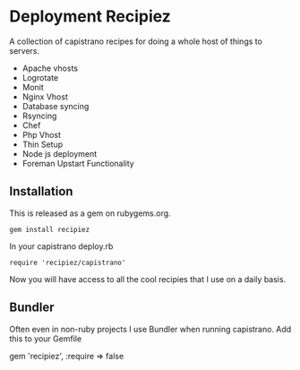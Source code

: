 # Deployment Recipiez

A collection of capistrano recipes for doing a whole host of things to servers.

* Apache vhosts
* Logrotate
* Monit
* Nginx Vhost
* Database syncing
* Rsyncing
* Chef
* Php Vhost
* Thin Setup
* Node js deployment
* Foreman Upstart Functionality

## Installation

This is released as a gem on rubygems.org. 

    gem install recipiez
    
In your capistrano deploy.rb

    require 'recipiez/capistrano'

Now you will have access to all the cool recipies that I use on a daily basis.


## Bundler

Often even in non-ruby projects I use Bundler when running capistrano. Add this to your Gemfile

gem 'recipiez', :require => false